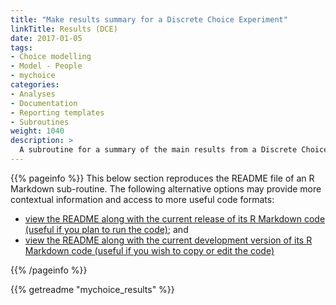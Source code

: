```yaml
---
title: "Make results summary for a Discrete Choice Experiment"
linkTitle: Results (DCE)
date: 2017-01-05
tags:
- Choice modelling
- Model - People
- mychoice
categories:
- Analyses
- Documentation
- Reporting templates
- Subroutines
weight: 1040
description: >
  A subroutine for a summary of the main results from a Discrete Choice Experiment implemented with the mychoice library.
---
```


{{% pageinfo %}}
This below section reproduces the README file of an R Markdown sub-routine. The following alternative options may provide more contextual information and access to more useful code formats:

* [view the README along with the current release of its R Markdown code (useful if you plan to run the code)](https://doi.org/10.5281/zenodo.7297904); and
* [view the README along with the current development version of its R Markdown code (useful if you wish to copy or edit the code)](https://github.com/ready4-dev/mychoice_results/) 

{{% /pageinfo %}}

{{% getreadme "mychoice_results" %}}
